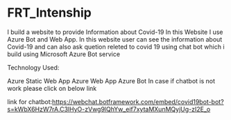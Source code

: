 # FRT_Intenship
I build a website to provide Information about Covid-19 
In this Website I use Azure Bot and Web App. 
In this website user can see the information about Covid-19 and can also ask quetion releted to covid 19 using chat bot which i build using Microsoft Azure Bot service


Technology Used:

Azure Static Web App
Azure Web App
Azure Bot
In case if chatbot is not work please click on below link

link for chatbot:https://webchat.botframework.com/embed/covid19bot-bot?s=kWbX6HzW7rA.C3lHyO-zVwg9lQhYw_eif7xytaMXunMQyjUg-zI2E_o
